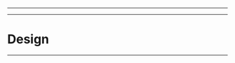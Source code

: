 <link rel="stylesheet" href="{{baseUrl}}/css/textbook.css">

<div class="website-content">

<div id="main">

---
---
# Design
---

<include src="design/print.md#main" />
<include src="designPrinciples/print.md#main" />

</div>

</div>